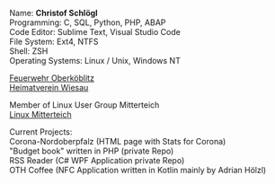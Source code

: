 Name: **Christof Schlögl**  
Programming: C, SQL, Python, PHP, ABAP  
Code Editor: Sublime Text, Visual Studio Code  
File System: Ext4, NTFS  
Shell: ZSH  
Operating Systems: Linux / Unix, Windows NT

[Feuerwehr Oberköblitz](https://www.feuerwehr-oberkoeblitz.de) \
[Heimatverein Wiesau](https://www.heimatverein-wiesau.de)

Member of Linux User Group Mitterteich\
[Linux Mitterteich](https://www.linux-mitterteich.de/)

Current Projects: \
Corona-Nordoberpfalz (HTML page with Stats for Corona)\
"Budget book" written in PHP (private Repo) \
RSS Reader (C# WPF Application private Repo) \
OTH Coffee (NFC Application written in Kotlin mainly by Adrian Hölzl)
